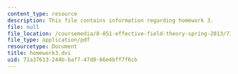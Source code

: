 ```yaml
---
content_type: resource
description: This file contains information regarding homework 3.
file: null
file_location: /coursemedia/8-851-effective-field-theory-spring-2013/71a37613244bbaf747d066e4bff7f6cb_MIT8_851S13_homework3.pdf
file_type: application/pdf
resourcetype: Document
title: homework3.dvi
uid: 71a37613-244b-baf7-47d0-66e4bff7f6cb
---
```

